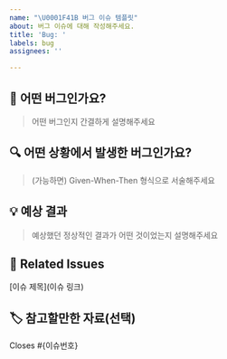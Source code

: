 ```yaml
---
name: "\U0001F41B 버그 이슈 템플릿"
about: 버그 이슈에 대해 작성해주세요.
title: 'Bug: '
labels: bug
assignees: ''

---
```


## 🐛 어떤 버그인가요?
> 어떤 버그인지 간결하게 설명해주세요

## 🔍️ 어떤 상황에서 발생한 버그인가요?
> (가능하면) Given-When-Then 형식으로 서술해주세요

## 💡 예상 결과
> 예상했던 정상적인 결과가 어떤 것이었는지 설명해주세요

## 🔗 Related Issues 
[이슈 제목](이슈 링크)

## 🏷️ 참고할만한 자료(선택)

Closes #{이슈번호}
